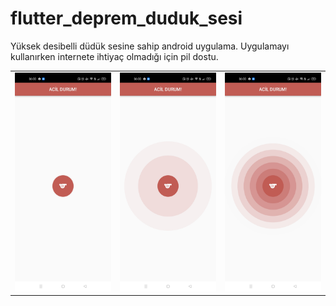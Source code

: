 # flutter_deprem_duduk_sesi
Yüksek desibelli düdük sesine sahip android uygulama. Uygulamayı kullanırken internete ihtiyaç olmadığı için pil dostu.
<table>
<tr>
<td>
  <img src="https://github.com/alikperislam/flutter_deprem_duduk_sesi/blob/main/1.jpg" width="180" height="350"> 
  </td>
<td>
  <img src="https://github.com/alikperislam/flutter_deprem_duduk_sesi/blob/main/2.jpg" width="180" height="350"> 
  </td>
<td>
  <img src="https://github.com/alikperislam/flutter_deprem_duduk_sesi/blob/main/3.jpg" width="180" height="350"> 
  </td>
</tr>
</table>
